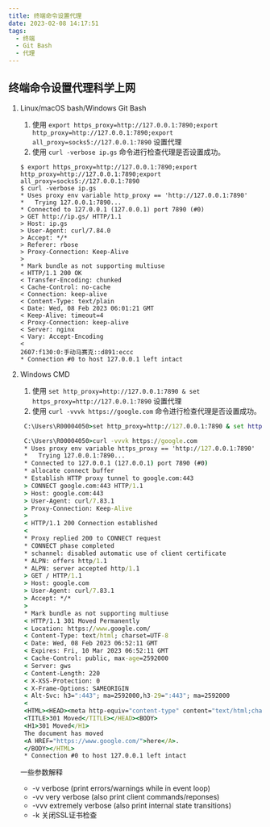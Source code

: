 ```yaml
---
title: 终端命令设置代理
date: 2023-02-08 14:17:51
tags: 
  - 终端
  - Git Bash
  - 代理
---
```


## 终端命令设置代理科学上网

1. Linux/macOS bash/Windows Git Bash
   1. 使用 `export https_proxy=http://127.0.0.1:7890;export http_proxy=http://127.0.0.1:7890;export all_proxy=socks5://127.0.0.1:7890` 设置代理
   2. 使用 `curl -verbose ip.gs` 命令进行检查代理是否设置成功。

   ```shell
   $ export https_proxy=http://127.0.0.1:7890;export http_proxy=http://127.0.0.1:7890;export all_proxy=socks5://127.0.0.1:7890
   $ curl -verbose ip.gs
   * Uses proxy env variable http_proxy == 'http://127.0.0.1:7890'
   *   Trying 127.0.0.1:7890...
   * Connected to 127.0.0.1 (127.0.0.1) port 7890 (#0)
   > GET http://ip.gs/ HTTP/1.1
   > Host: ip.gs
   > User-Agent: curl/7.84.0
   > Accept: */*
   > Referer: rbose
   > Proxy-Connection: Keep-Alive
   >
   * Mark bundle as not supporting multiuse
   < HTTP/1.1 200 OK
   < Transfer-Encoding: chunked
   < Cache-Control: no-cache
   < Connection: keep-alive
   < Content-Type: text/plain
   < Date: Wed, 08 Feb 2023 06:01:21 GMT
   < Keep-Alive: timeout=4
   < Proxy-Connection: keep-alive
   < Server: nginx
   < Vary: Accept-Encoding
   <
   2607:f130:0:手动马赛克::d891:eccc
   * Connection #0 to host 127.0.0.1 left intact
   ```

2. Windows CMD
   1. 使用 `set http_proxy=http://127.0.0.1:7890 & set https_proxy=http://127.0.0.1:7890` 设置代理
   2. 使用 `curl -vvvk https://google.com` 命令进行检查代理是否设置成功。

   ```cmd
    C:\Users\R00004050>set http_proxy=http://127.0.0.1:7890 & set https_proxy=http://127.0.0.1:7890

    C:\Users\R00004050>curl -vvvk https://google.com
    * Uses proxy env variable https_proxy == 'http://127.0.0.1:7890'
    *   Trying 127.0.0.1:7890...
    * Connected to 127.0.0.1 (127.0.0.1) port 7890 (#0)
    * allocate connect buffer
    * Establish HTTP proxy tunnel to google.com:443
    > CONNECT google.com:443 HTTP/1.1
    > Host: google.com:443
    > User-Agent: curl/7.83.1
    > Proxy-Connection: Keep-Alive
    >
    < HTTP/1.1 200 Connection established
    <
    * Proxy replied 200 to CONNECT request
    * CONNECT phase completed
    * schannel: disabled automatic use of client certificate
    * ALPN: offers http/1.1
    * ALPN: server accepted http/1.1
    > GET / HTTP/1.1
    > Host: google.com
    > User-Agent: curl/7.83.1
    > Accept: */*
    >
    * Mark bundle as not supporting multiuse
    < HTTP/1.1 301 Moved Permanently
    < Location: https://www.google.com/
    < Content-Type: text/html; charset=UTF-8
    < Date: Wed, 08 Feb 2023 06:52:11 GMT
    < Expires: Fri, 10 Mar 2023 06:52:11 GMT
    < Cache-Control: public, max-age=2592000
    < Server: gws
    < Content-Length: 220
    < X-XSS-Protection: 0
    < X-Frame-Options: SAMEORIGIN
    < Alt-Svc: h3=":443"; ma=2592000,h3-29=":443"; ma=2592000
    <
    <HTML><HEAD><meta http-equiv="content-type" content="text/html;charset=utf-8">
    <TITLE>301 Moved</TITLE></HEAD><BODY>
    <H1>301 Moved</H1>
    The document has moved
    <A HREF="https://www.google.com/">here</A>.
    </BODY></HTML>
    * Connection #0 to host 127.0.0.1 left intact
    ```

    一些参数解释
    * -v verbose (print errors/warnings while in event loop)
    * -vv very verbose (also print client commands/reponses)
    * -vvv extremely verbose (also print internal state transitions)
    * -k 关闭SSL证书检查
